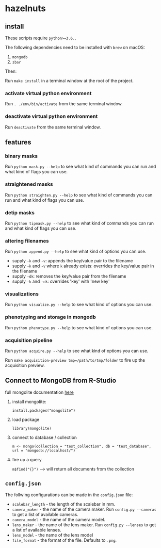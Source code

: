 # hazelnuts

## install

These scripts require `python>=3.6.`.

The following dependencies need to be installed with `brew` on macOS:

1. `mongodb`
2. `zbar`

Then:

Run `make install` in a terminal window at the root of the project.

### activate virtual python environment

Run `. ./env/bin/activate` from the same terminal window.

### deactivate virtual python environment

Run `deactivate` from the same terminal window.

## features

### binary masks

Run `python mask.py --help` to see what kind of commands you can run and what kind of flags you can use.

### straightened masks

Run `python straighten.py --help` to see what kind of commands you can run and what kind of flags you can use.

### detip masks

Run `python tipmask.py --help` to see what kind of commands you can run and what kind of flags you can use.

### altering filenames

Run `python append.py --help` to see what kind of options you can use.

- supply `-k` and `-v`: appends the key/value pair to the filename
- supply `-k` and `-v` where `k` already exists: overrides the key/value pair in the filename
- supply `-dk`: removes the key/value pair from the filename
- supply `-k` and `-nk`: overrides 'key' with 'new key'

### visualizations

Run `python visualize.py --help` to see what kind of options you can use.

### phenotyping and storage in mongodb

Run `python phenotype.py --help` to see what kind of options you can use.

### acquisition pipeline

Run `python acquire.py --help` to see what kind of options you can use.

Run `make acquisition-preview tmp=/path/to/tmp/folder` to fire up the acquisition preview.

## Connect to MongoDB from R-Studio

full mongolite documentation [here](https://jeroen.github.io/mongolite/)

1. install mongolite:

   `install.packages("mongolite")`

2. load package

   `library(mongolite)`

3. connect to database / collection

   `m <- mongo(collection = "test_collection", db = "test_database", url = "mongodb://localhost/")`

4. fire up a query

   `m$find("{}")` --> will return all documents from the collection

## `config.json`

The follwing configurations can be made in the `config.json` file:

- `scalebar_length` - the length of the scalebar in mm.
- `camera_maker` - the name of the camera maker. Run `config.py --cameras` to get a list of available cameras.
- `camera_model` - the name of the camera model.
- `lens_maker` - the name of the lens maker. Run `config.py --lenses` to get a list of available lenses.
- `lens_model` - the name of the lens model
- `file_format` - the format of the file. Defaults to `.png`.
